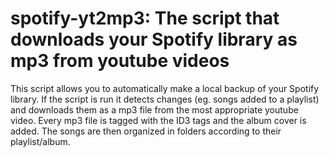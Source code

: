 # spotify-yt2mp3: The script that downloads your Spotify library as mp3 from youtube videos 
This script allows you to automatically make a local backup of your Spotify library. If the script is run it detects changes (eg. songs added to a playlist)
and downloads them as a mp3 file from the most appropriate youtube video. Every mp3 file is tagged with the ID3 tags and the album cover is added. 
The songs are then organized in folders according to their playlist/album.
